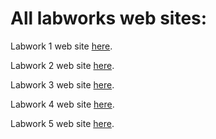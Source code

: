 # All labworks web sites:

Labwork 1 web site [here](https://picthur.github.io/LabWork_Web_L3-S5/Labwork-1/Index.html).

Labwork 2 web site [here](https://picthur.github.io/LabWork_Web_L3-S5/Labwork-2/index.html).

Labwork 3 web site [here](https://picthur.github.io/LabWork_Web_L3-S5/ArthurB-js-lab-work.html).

Labwork 4 web site [here](https://picthur.github.io/LabWork_Web_L3-S5/index.html).

Labwork 5 web site [here](https://picthur.github.io/LabWork_Web_L3-S5/Labwork-5/index.html).
